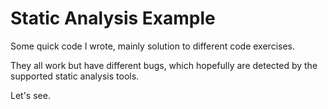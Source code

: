# Static Analysis Example

Some quick code I wrote, mainly solution to different code exercises.

They all work but have different bugs, which hopefully are detected by the supported static analysis tools.

Let's see.
